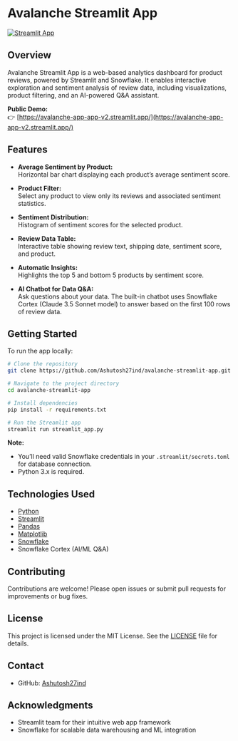 # Avalanche Streamlit App

[![Streamlit App](https://static.streamlit.io/badges/streamlit_badge_black_white.svg)](https://avalanche-app-app-v2.streamlit.app/)

## Overview

Avalanche Streamlit App is a web-based analytics dashboard for product reviews, powered by Streamlit and Snowflake. It enables interactive exploration and sentiment analysis of review data, including visualizations, product filtering, and an AI-powered Q&A assistant.

**Public Demo:**  
👉 [https://avalanche-app-app-v2.streamlit.app/](https://avalanche-app-app-v2.streamlit.app/)

## Features

- **Average Sentiment by Product:**  
  Horizontal bar chart displaying each product’s average sentiment score.

- **Product Filter:**  
  Select any product to view only its reviews and associated sentiment statistics.

- **Sentiment Distribution:**  
  Histogram of sentiment scores for the selected product.

- **Review Data Table:**  
  Interactive table showing review text, shipping date, sentiment score, and product.

- **Automatic Insights:**  
  Highlights the top 5 and bottom 5 products by sentiment score.

- **AI Chatbot for Data Q&A:**  
  Ask questions about your data. The built-in chatbot uses Snowflake Cortex (Claude 3.5 Sonnet model) to answer based on the first 100 rows of review data.

## Getting Started

To run the app locally:

```bash
# Clone the repository
git clone https://github.com/Ashutosh27ind/avalanche-streamlit-app.git

# Navigate to the project directory
cd avalanche-streamlit-app

# Install dependencies
pip install -r requirements.txt

# Run the Streamlit app
streamlit run streamlit_app.py
```

**Note:**  
- You’ll need valid Snowflake credentials in your `.streamlit/secrets.toml` for database connection.
- Python 3.x is required.

## Technologies Used

- [Python](https://www.python.org/)
- [Streamlit](https://streamlit.io/)
- [Pandas](https://pandas.pydata.org/)
- [Matplotlib](https://matplotlib.org/)
- [Snowflake](https://www.snowflake.com/)
- Snowflake Cortex (AI/ML Q&A)

## Contributing

Contributions are welcome! Please open issues or submit pull requests for improvements or bug fixes.

## License

This project is licensed under the MIT License. See the [LICENSE](LICENSE) file for details.

## Contact

- GitHub: [Ashutosh27ind](https://github.com/Ashutosh27ind)

## Acknowledgments

- Streamlit team for their intuitive web app framework
- Snowflake for scalable data warehousing and ML integration
